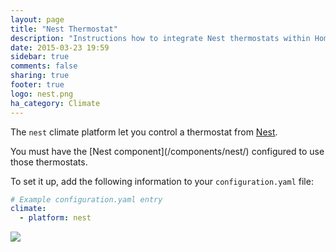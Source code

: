 ```yaml
---
layout: page
title: "Nest Thermostat"
description: "Instructions how to integrate Nest thermostats within Home Assistant."
date: 2015-03-23 19:59
sidebar: true
comments: false
sharing: true
footer: true
logo: nest.png
ha_category: Climate
---
```



The `nest` climate platform let you control a thermostat from [Nest](https://nest.com).

<p class='note'>
You must have the [Nest component](/components/nest/) configured to use those thermostats.
</p>

To set it up, add the following information to your `configuration.yaml` file:

```yaml
# Example configuration.yaml entry
climate:
  - platform: nest
```

<p class='img'>
  <img src='{{site_root}}/images/screenshots/nest-thermostat-card.png' />
</p>

